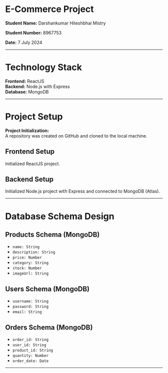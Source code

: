 # **E-Commerce Project**

**Student Name:** Darshankumar Hiteshbhai Mistry

**Student Number:** 8967753

**Date:** 7 July 2024

------------------------------------------------------------------------------------

# Technology Stack

**Frontend:** ReactJS  
**Backend:** Node.js with Express  
**Database:** MongoDB 

-------------------------------------------------------------------------------------

# Project Setup

**Project Initialization:**  
A repository was created on GitHub and cloned to the local machine.

## Frontend Setup
Initialized ReactJS project.

## Backend Setup
Initialized Node.js project with Express and connected to MongoDB (Atlas).

-------------------------------------------------------------------------------------

# Database Schema Design

## Products Schema (MongoDB)
- `name: String`
- `description: String`
- `price: Number`
- `category: String`
- `stock: Number`
- `imageUrl: String`

## Users Schema (MongoDB)
- `username: String`
- `password: String`
- `email: String`

## Orders Schema (MongoDB)
- `order_id: String`
- `user_id: String`
- `product_id: String`
- `quantity: Number`
- `order_date: Date`

-------------------------------------------------------------------------------------
